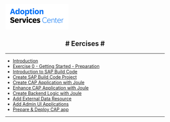 <!-- docs/_sidebar.md -->

![](vx_images/288853594065488.png)

<h2 style="text-align: center;"># Eercises #</h2>

---

* [Introduction](00-home/README.md)
* [Exercise 0 - Getting Started - Preparation](01-build-code-getting-started/README.md)
* [Introduction to SAP Build Code](02-build-code-using-joule/251-0_Build_Code.md)
* [Create SAP Build Code Project](02-build-code-using-joule/251-1_Create_Project.md)
* [Create CAP Application with Joule](02-build-code-using-joule/251-2_Create_Data_Entities_with_Joule.md)
* [Enhance CAP Application with Joule](02-build-code-using-joule/251-3_Enhance_Sample_Data_with_Joule.md)
* [Create Backend Logic with Joule](02-build-code-using-joule/251-4_Create_Backend_Logic_with_Joule.md)
* [Add External Data Resource](02-build-code-using-joule/251-5_Add_External_Data_Resource.md)
* [Add Admin UI Applications](02-build-code-using-joule/251-6_AdminUI.md)
* [Prepare & Deploy CAP app](02-build-code-using-joule/251-7_Deployment.md)

---
<br>
<br>




